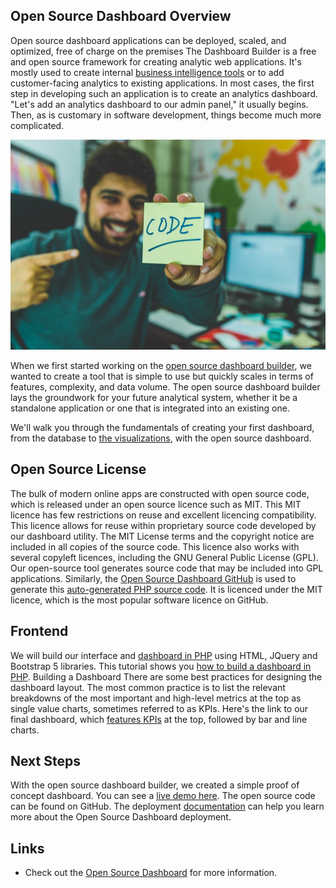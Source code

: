 
## Open Source Dashboard Overview
Open source dashboard applications can be deployed, scaled, and optimized, free of charge on the premises
The Dashboard Builder is a free and open source framework for creating analytic web applications. It's mostly used to create internal <a href="https://dashboardbuilder.net/blogs/business-intelligence-dashboard" alt="Business Intelligence">business intelligence tools</a> or to add customer-facing analytics to existing applications. In most cases, the first step in developing such an application is to create an analytics dashboard. "Let's add an analytics dashboard to our admin panel," it usually begins. Then, as is customary in software development, things become much more complicated.

<p align="center">
 <img src="https://raw.githubusercontent.com/DashboardBuilder/open-source-dashboard/gh-pages/dashboard_for_php.jpg" alt="Open Source Dashboard"/>
</p>


When we first started working on the <a href="https://dashboardbuilder.net/blogs/business-intelligence-dashboard" alt="Open Source Dashboard">open source dashboard builder</a>, we wanted to create a tool that is simple to use but quickly scales in terms of features, complexity, and data volume. The open source dashboard builder lays the groundwork for your future analytical system, whether it be a standalone application or one that is integrated into an existing one.

We'll walk you through the fundamentals of creating your first dashboard, from the database to <a href="https://dashboardbuilder.net/data-visualization-tool" alt="Data Visualization Tool">the visualizations</a>, with the open source dashboard.

## Open Source License 
The bulk of modern online apps are constructed with open source code, which is released under an open source licence such as MIT. This MIT licence has few restrictions on reuse and excellent licencing compatibility. This licence allows for reuse within proprietary source code developed by our dashboard utility. The MIT License terms and the copyright notice are included in all copies of the source code. This licence also works with several copyleft licences, including the GNU General Public License (GPL). Our open-source tool generates source code that may be included into GPL applications.
Similarly, the <a href="https://dashboardbuilder.net/blogs/business-intelligence-dashboard" alt="Open Source Dashboard at GitHub">Open Source Dashboard GitHub</a> is used to generate this <a href="https://dashboardbuilder.net/blogs/business-intelligence-dashboard" alt="PHP Dashboard">auto-generated PHP source code</a>. It is licenced under the MIT licence, which is the most popular software licence on GitHub. 


## Frontend
We will build our interface and <a href="https://dashboardbuilder.net/php-dashboard" alt="Dashboard in PHP">dashboard in PHP</a> using HTML, JQuery and Bootstrap 5 libraries.  This tutorial shows you <a href="https://dashboardbuilder.net/php-dashboard" alt="How to build a Dashboard in PHP">how to build a dashboard in PHP</a>.
Building a Dashboard
There are some best practices for designing the dashboard layout.
The most common practice is to list the relevant breakdowns of the most important and high-level metrics at the top as single value charts, sometimes referred to as KPIs.
Here's the link to our final dashboard, which <a href="https://dashboardbuilder.net/kpi-dashboard" alt="KPI Dashboard">features KPIs</a> at the top, followed by bar and line charts. 

## Next Steps
With the open source dashboard builder, we created a simple proof of concept dashboard. You can see a <a href="https://dashboardbuilder.net/examples" alt="Open Source Dashboard Examples">live demo here</a>. The open source code can be found on GitHub.
The deployment [documentation](https://dashboardbuilder.net/documentation) can help you learn more about the Open Source Dashboard deployment.


## Links

  * Check out the [Open Source Dashboard](https://dashboardbuilder.net/open-source-dashboard) for more information.
